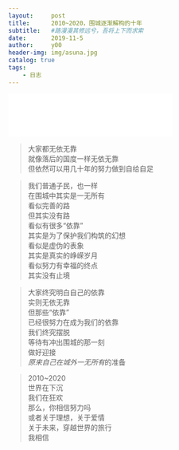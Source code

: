 ```yaml
---
layout:     post
title:      2010~2020，围城逐渐解构的十年
subtitle:   #路漫漫其修远兮，吾将上下而求索
date:       2019-11-5
author:     y00
header-img: img/asuna.jpg
catalog: true
tags:
    - 日志 
---
```



<iframe
  frameborder="no"
  border="0"
  marginwidth="0"
  marginheight="0"
  width="330"
  height="86"
  src="//music.163.com/outchain/player?type=2&id=675470&auto=0&height=66"
></iframe>


>大家都无依无靠  
就像落后的国度一样无依无靠  
但依然可以用几十年的努力做到自给自足  

>我们普通子民，也一样  
在围城中其实是一无所有  
看似完善的路  
但其实没有路  
看似有很多“依靠”  
其实是为了保护我们构筑的幻想  
看似是虚伪的表象  
其实是真实的峥嵘岁月  
看似努力有幸福的终点  
其实没有止境  

>大家终究明白自己的依靠  
实则无依无靠  
但那些“依靠”  
已经很努力在成为我们的依靠  
我们终究摆脱  
等待有冲出围城的那一刻  
做好迎接  
*原来自己在城外一无所有*的准备  

>2010~2020  
世界在下沉  
我们在狂欢  
那么，你相信努力吗  
或者关于理想，关于爱情  
关于未来，穿越世界的旅行  
我相信  
